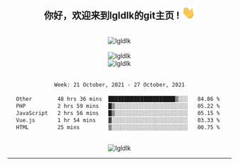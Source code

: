 <div align="center">
<h2> 你好，欢迎来到lgldlk的git主页 ! <img src="https://github.com/lgldlk/lgldlk/blob/main/gifs/Hi.gif" width="30px"></h2>
</div>

<div align="center">
 </br>
 <img src="http://aiitapp.cn:8091/?color=rgba(37,144,118,1)&shadowColor=rgba(12,16,20,1)&fontSize=120&&shadowOffsetX=9&shadowOffsetY=11" height="26px" alt="lgldlk" />
 </br>

   </br>
 <img src="https://github-readme-stats.vercel.app/api?username=lgldlk&show_icons=true&theme=gotham&locale=cn" alt="lgldlk" />
 

</br>

<img  src="http://github-readme-stats.vercel.app/api/top-langs/?username=lgldlk&show_icons=true&theme=gotham&locale=cn&layout=compact" alt="lgldlk"/>  
</br>
</br>

<!--START_SECTION:waka-->
```text
Week: 21 October, 2021 - 27 October, 2021

Other        48 hrs 36 mins  █████████████████████▒░░░   84.86 % 
PHP          2 hrs 59 mins   █▒░░░░░░░░░░░░░░░░░░░░░░░   05.22 % 
JavaScript   2 hrs 56 mins   █▒░░░░░░░░░░░░░░░░░░░░░░░   05.15 % 
Vue.js       1 hr 54 mins    ▓░░░░░░░░░░░░░░░░░░░░░░░░   03.33 % 
HTML         25 mins         ▒░░░░░░░░░░░░░░░░░░░░░░░░   00.75 % 
```
<!--END_SECTION:waka-->

 </br>
  <img src="https://visitor-badge.glitch.me/badge?page_id=lgldlk" alt="lgldlk" />

---

 

